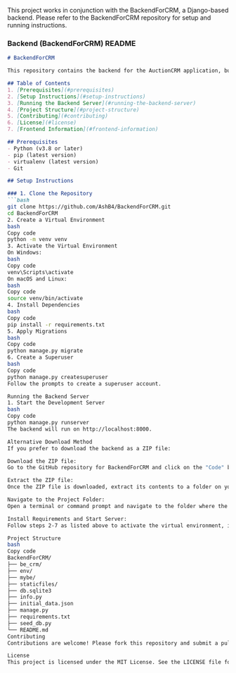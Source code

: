 
This project works in conjunction with the BackendForCRM, a Django-based backend. Please refer to the BackendForCRM repository for setup and running instructions.

### Backend (BackendForCRM) README

```markdown
# BackendForCRM

This repository contains the backend for the AuctionCRM application, built using Django with SQLite3 and Django Rest Framework. 

## Table of Contents
1. [Prerequisites](#prerequisites)
2. [Setup Instructions](#setup-instructions)
3. [Running the Backend Server](#running-the-backend-server)
4. [Project Structure](#project-structure)
5. [Contributing](#contributing)
6. [License](#license)
7. [Frontend Information](#frontend-information)

## Prerequisites
- Python (v3.8 or later)
- pip (latest version)
- virtualenv (latest version)
- Git

## Setup Instructions

### 1. Clone the Repository
```bash
git clone https://github.com/AshB4/BackendForCRM.git
cd BackendForCRM
2. Create a Virtual Environment
bash
Copy code
python -m venv venv
3. Activate the Virtual Environment
On Windows:
bash
Copy code
venv\Scripts\activate
On macOS and Linux:
bash
Copy code
source venv/bin/activate
4. Install Dependencies
bash
Copy code
pip install -r requirements.txt
5. Apply Migrations
bash
Copy code
python manage.py migrate
6. Create a Superuser
bash
Copy code
python manage.py createsuperuser
Follow the prompts to create a superuser account.

Running the Backend Server
1. Start the Development Server
bash
Copy code
python manage.py runserver
The backend will run on http://localhost:8000.

Alternative Download Method
If you prefer to download the backend as a ZIP file:

Download the ZIP file:
Go to the GitHub repository for BackendForCRM and click on the "Code" button. Select "Download ZIP" to download the project as a ZIP file.

Extract the ZIP file:
Once the ZIP file is downloaded, extract its contents to a folder on your computer.

Navigate to the Project Folder:
Open a terminal or command prompt and navigate to the folder where the BackendForCRM project is located.

Install Requirements and Start Server:
Follow steps 2-7 as listed above to activate the virtual environment, install dependencies, apply migrations, create a superuser, and start the development server.

Project Structure
bash
Copy code
BackendForCRM/
├── be_crm/
├── env/
├── mybe/
├── staticfiles/
├── db.sqlite3
├── info.py
├── initial_data.json
├── manage.py
├── requirements.txt
├── seed_db.py
└── README.md
Contributing
Contributions are welcome! Please fork this repository and submit a pull request for any features, bug fixes, or enhancements.

License
This project is licensed under the MIT License. See the LICENSE file for details.
